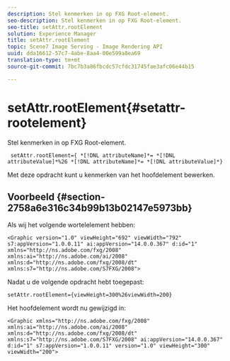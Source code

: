 ```yaml
---
description: Stel kenmerken in op FXG Root-element.
seo-description: Stel kenmerken in op FXG Root-element.
seo-title: setAttr.rootElement
solution: Experience Manager
title: setAttr.rootElement
topic: Scene7 Image Serving - Image Rendering API
uuid: dda16612-57c7-4abe-8aa4-00e599a8ea69
translation-type: tm+mt
source-git-commit: 7bc7b3a86fbcdc57cfdc31745fae3afc06e44b15

---
```



# setAttr.rootElement{#setattr-rootelement}

Stel kenmerken in op FXG Root-element.

` setAttr.rootElement={ *[!DNL attributeName]*= *[!DNL attributeValue]*%26 *[!DNL attributeName]*= *[!DNL attributeValue]*}`

Met deze opdracht kunt u kenmerken van het hoofdelement bewerken.

## Voorbeeld {#section-2758a6e316c34b99b13b02147e5973bb}

Als wij het volgende wortelelement hebben:

`<Graphic version="1.0" viewHeight="692" viewWidth="792" s7:appVersion="1.0.0.11" ai:appVersion="14.0.0.367" d:id="1" xmlns="http://ns.adobe.com/fxg/2008" xmlns:ai="http://ns.adobe.com/ai/2008" xmlns:d="http://ns.adobe.com/fxg/2008/dt" xmlns:s7="http://ns.adobe.com/S7FXG/2008">`

Nadat u de volgende opdracht hebt toegepast:

`setAttr.rootElement={viewHeight=300%26viewWidth=200}`

Het hoofdelement wordt nu gewijzigd in:

`<Graphic xmlns="http://ns.adobe.com/fxg/2008" xmlns:ai="http://ns.adobe.com/ai/2008" xmlns:d="http://ns.adobe.com/fxg/2008/dt" xmlns:s7="http://ns.adobe.com/S7FXG/2008" ai:appVersion="14.0.0.367" d:id="1" s7:appVersion="1.0.0.11" version="1.0" viewHeight="300" viewWidth="200">`
